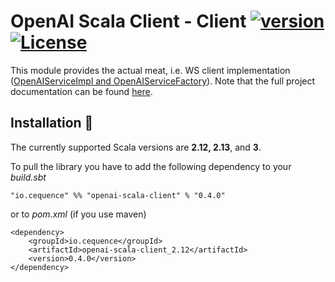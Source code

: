 # OpenAI Scala Client - Client [![version](https://img.shields.io/badge/version-0.4.0-green.svg)](https://cequence.io) [![License](https://img.shields.io/badge/License-MIT-lightgrey.svg)](https://opensource.org/licenses/MIT)

This module provides the actual meat, i.e. WS client implementation ([OpenAIServiceImpl and OpenAIServiceFactory](./src/main/scala/io/cequence/openaiscala/service/OpenAIServiceImpl.scala)).
Note that the full project documentation can be found [here](../README.md).

## Installation 🚀

The currently supported Scala versions are **2.12, 2.13**, and **3**.

To pull the library you have to add the following dependency to your *build.sbt*

```
"io.cequence" %% "openai-scala-client" % "0.4.0"
```

or to *pom.xml* (if you use maven)

```
<dependency>
    <groupId>io.cequence</groupId>
    <artifactId>openai-scala-client_2.12</artifactId>
    <version>0.4.0</version>
</dependency>
```